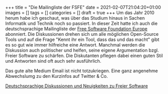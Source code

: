 +++
title = "Die Mailingliste der FSFE"
date = 2021-02-07T21:04:20+01:00
images = []
tags = []
categories = []
draft = true
+++
Um das Jahr 2010 herum habe ich geschaut, was über das Studium hinaus in Sachen Informatik und Technik noch so passiert. In dieser Zeit hatte ich auch die deutschsprachige Mailingliste der
[Free Software Foundation Europe](https://fsfe.org/) abonniert. Die Diskussionen drehen sich um alle möglichen Open-Source Tools und auf die Frage "Kennt ihr ein Tool, dass das und das macht" gibt es so gut wie immer hilfreiche eine Antwort. Manchmal werden die Diskussion auch politischer und helfen, seine eigene Argumentation bzgl. Freier Software zu schärfen. Die Diskutanten pflegen dabei einen guten Stil und Antworten sind oft auch sehr ausführlich.

Das gute alte Medium Email ist nicht totzukriegen. Eine ganz angenehme Abwechslumg zu den Kurzinfos auf Twitter & Co.

[Deutschsprachige Diskussionen und Neuigkeiten zu Freier Software](https://lists.fsfe.org/mailman/listinfo/fsfe-de)
